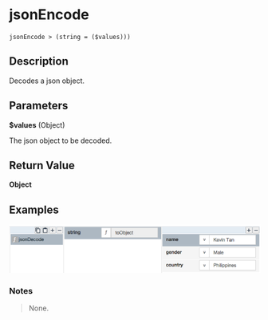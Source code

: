 # jsonEncode

	jsonEncode > (string = ($values)))

## Description

Decodes a json object.

## Parameters

**$values** (Object)

The json object to be decoded.

## Return Value

**Object**

## Examples

![](jsonDecode.png?raw=true)

### Notes
> None.